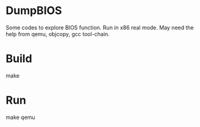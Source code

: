 # DumpBIOS

Some codes to explore BIOS function. 
Run in x86 real mode. May need the help from qemu, objcopy, gcc tool-chain.

# Build
make

# Run
make qemu